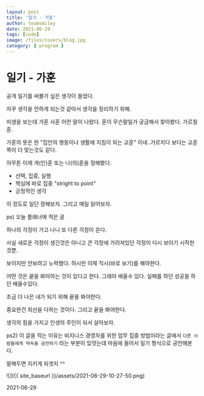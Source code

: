 ```yaml
---
layout: post
title: '일기 - 가훈'
author: teamsmiley
date: 2021-06-29
tags: [code]
image: /files/covers/blog.jpg
category: { program }
---
```


# 일기 - 가훈

공개 일기를 써볼가 싶은 생각이 들었다.

자꾸 생각을 안하게 되는것 같아서 생각을 정리하기 위해.

미생을 보는데 가훈 사훈 이런 말이 나왔다. 훈이 무슨말일가 궁금해서 찾아봤다. 가르칠 훈.

가훈의 뜻은 한 "집안의 행동이나 생활에 지침이 되는 교훈" 이네..가르치다 보다는 교훈쪽이 더 맞는것도 같다.

아무튼 이제 개(인)훈 또는 나(의)훈을 정해봤다.

- 선택, 집중, 실행
- 핵심에 바로 집중 "stright to point"
- 긍정적인 생각

이 정도로 일단 정해보자. 그리고 매일 읽어보자.

ps) 오늘 플래너에 적은 글

하나의 걱정이 가고 나니 또 다른 걱정이 온다.

사실 새로운 걱정이 생긴것은 아니고 큰 걱정에 가려져있던 걱정이 다시 보이기 시작한 것뿐.

보이지만 안보려고 노력했다. 하시만 이제 직시(바로 보기)를 해야한다.

어떤 것은 끝을 봐야하는 것이 있다고 한다. 그래야 배울수 있다. 실패를 하던 성공을 하던 배울수있다.

조금 더 나은 내가 되기 위해 끝을 봐야한다.

중요한건 최선을 다하는 것이다. 그리고 끝을 봐야한다.

생각의 힘을 가지고 인생의 주인이 되서 살아보자.

ps2) 이 글을 적는 이유는 비지니스 경영자를 위한 업무 집중 방법이라는 글에서 `다른 사람들에게 약속을 공언하기` 라는 부분이 있엇는데 마음에 들어서 일기 형식으로 공언해본다.

말해두면 지키게 되겟지 ^^

![]({{ site_baseurl }}/assets/2021-06-29-10-27-50.png)

2021-06-29
